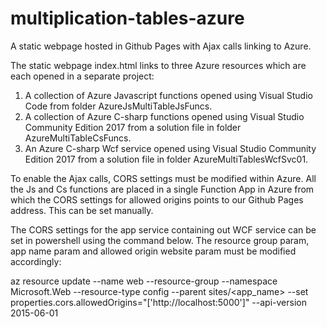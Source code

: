 # multiplication-tables-azure
A static webpage hosted in Github Pages with Ajax calls linking to Azure.

The static webpage index.html links to three Azure resources which are each opened in a separate project:

1. A collection of Azure Javascript functions opened using Visual Studio Code from folder AzureJsMultiTableJsFuncs.
2. A collection of Azure C-sharp functions opened using Visual Studio Community Edition 2017 from a solution file in folder AzureMultiTableCsFuncs.
3. An Azure C-sharp Wcf service opened using Visual Studio Community Edition 2017 from a solution file in folder AzureMultiTablesWcfSvc01.

To enable the Ajax calls, CORS settings must be modified within Azure. All the Js and Cs functions are placed in a single Function App in Azure from which the CORS settings for allowed origins points to our Github Pages address. This can be set manually.

The CORS settings for the app service containing out WCF service can be set in powershell using the command below. The resource group param, app name param and allowed origin website param must be modified accordingly: 

az resource update --name web --resource-group <myResourceGroup> --namespace Microsoft.Web --resource-type config --parent sites/<app_name> --set properties.cors.allowedOrigins="['http://localhost:5000']" --api-version 2015-06-01
